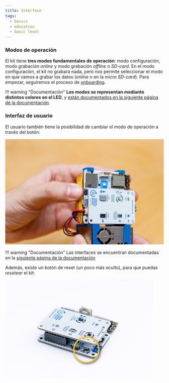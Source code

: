 ```yaml
---
title: Interface
tags:
  - basics
  - education
  - basic level
---
```


### Modos de operación

El kit tiene **tres modos fundamentales de operación**: modo configuración, modo grabación _online_ y modo grabación _offline_ o _SD-card_. En el modo configuración, el kit no grabará nada, pero nos permite seleccionar el modo en que vamos a grabar los datos (_online_ o en la _micro SD-card_). Para empezar, seguiremos el proceso de [onboarding](#puesta-en-marcha).

!!! warning "Documentación"
	**Los modos se representan mediante distintos colores en el LED**, y [están documentados en la siguiente página de la documentación](/Smart%20Citizen%20Kit/#operation-modes).

### Interfaz de usuario

El usuario también tiene la posibilidad de cambiar el modo de operación a través del botón:

![](/assets/images/BMDCmMa.png)

!!! warning "Documentación"
	Las interfaces se encuentran documentadas en la [siguiente página de la documentación](/Smart%20Citizen%20Kit/#user-interfaces)

Además, existe un botón de reset (un poco más oculto), para que puedas _resetear_ el kit:

![](/assets/images/lnFrnwS.png)
